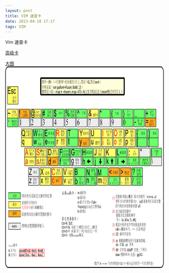 ```yaml
---
layout: post
title: VIM 速查卡
date: 2013-04-18 17:17
tags: VIM 
---
```


Vim 速查卡

<!--break-->

[高级卡](/images/vim_pro.png)

[大图](/images/vim_go.png)
<img src="/images/vim_go.png"  alt="速查卡" height="640" width="640"/>
